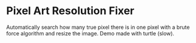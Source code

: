 # Pixel Art Resolution Fixer
 Automatically search how many true pixel there is in one pixel with a brute force algorithm and resize the image.
Demo made with turtle (slow).
